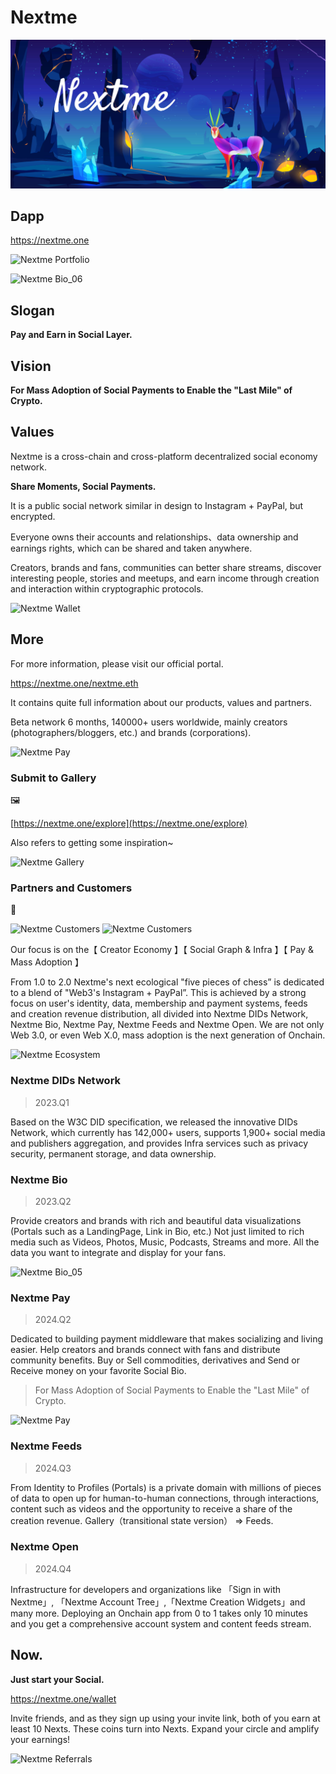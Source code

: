 # Nextme

![](assets/images/banner/Brand_Banner_02.jpg)

## Dapp

https://nextme.one

![Nextme Portfolio](https://utfs.io/f/6a803468-a14d-49f2-859b-a38399acbc74-o27jh8.jpg)

![Nextme Bio_06](https://cdn.nextme.one/static/website/bio_06.png)

## Slogan

**Pay and Earn in Social Layer.**

## Vision

**For Mass Adoption of Social Payments to Enable the "Last Mile" of Crypto.**

## Values

Nextme is a cross-chain and cross-platform decentralized social economy network.

**Share Moments, Social Payments.**

It is a public social network similar in design to Instagram + PayPal, but encrypted.

Everyone owns their accounts and relationships、data ownership and earnings rights, which can be shared and taken anywhere.

Creators, brands and fans, communities can better share streams, discover interesting people, stories and meetups, and earn income through creation and interaction within cryptographic protocols.

![Nextme Wallet](https://utfs.io/f/c6750e28-54e8-419a-8b51-7a205e18082a-e0psdq.png)

## More

For more information, please visit our official portal.

https://nextme.one/nextme.eth

It contains quite full information about our products, values and partners.

Beta network 6 months, 140000+ users worldwide, mainly creators (photographers/bloggers, etc.) and brands (corporations).

![Nextme Pay](https://cdn.nextme.one/home/gateway/social_payments_02.png)

### Submit to Gallery

🖼️

[https://nextme.one/explore](https://nextme.one/explore)

Also refers to getting some inspiration~

![Nextme Gallery](https://cdn.nextme.one/static/website/landingpage_02.jpg)

### Partners and Customers

🦄

![Nextme Customers](https://cdn.nextme.one/static/website/Customers_1.jpg)
![Nextme Customers](https://cdn.nextme.one/static/website/Customers_2.jpg)

Our focus is on the【 Creator Economy 】【 Social Graph & Infra 】【 Pay & Mass Adoption 】

From 1.0 to 2.0 Nextme's next ecological "five pieces of chess” is dedicated to a blend of "Web3's Instagram + PayPal”.
This is achieved by a strong focus on user's identity, data, membership and payment systems, feeds and creation revenue distribution, all divided into Nextme DIDs Network, Nextme Bio, Nextme Pay, Nextme Feeds and Nextme Open.
We are not only Web 3.0, or even Web X.0, mass adoption is the next generation of Onchain.

![Nextme Ecosystem](https://utfs.io/f/6f2db5ea-ab44-47a8-b2e9-1a5a1c74afbf-phutz5.jpg)

### Nextme DIDs Network

> 2023.Q1

Based on the W3C DID specification, we released the innovative DIDs Network, which currently has 142,000+ users, supports 1,900+ social media and publishers aggregation, and provides Infra services such as privacy security, permanent storage, and data ownership.

### Nextme Bio

> 2023.Q2

Provide creators and brands with rich and beautiful data visualizations (Portals such as a LandingPage, Link in Bio, etc.) Not just limited to rich media such as Videos, Photos, Music, Podcasts, Streams and more.
All the data you want to integrate and display for your fans.

![Nextme Bio_05](https://cdn.nextme.one/static/website/bio_05.png)

### Nextme Pay

> 2024.Q2

Dedicated to building payment middleware that makes socializing and living easier. Help creators and brands connect with fans and distribute community benefits.
Buy or Sell commodities, derivatives and Send or Receive money on your favorite Social Bio.

> For Mass Adoption of Social Payments to Enable the "Last Mile" of Crypto.

![Nextme Pay](https://cdn.nextme.one/home/gateway/social_payments_01_v2.png)

### Nextme Feeds

> 2024.Q3

From Identity to Profiles (Portals) is a private domain with millions of pieces of data to open up for human-to-human connections, through interactions, content such as videos and the opportunity to receive a share of the creation revenue.
Gallery（transitional state version） => Feeds.

### Nextme Open

> 2024.Q4

Infrastructure for developers and organizations like 「Sign in with Nextme」, 「Nextme Account Tree」,「Nextme Creation Widgets」and many more. Deploying an Onchain app from 0 to 1 takes only 10 minutes and you get a comprehensive account system and content feeds stream.

<h2>Now. </h2>
<strong>Just start your Social.</strong>

https://nextme.one/wallet

Invite friends, and as they sign up using your invite link, both of you earn at least 10 Nexts.
These coins turn into Nexts. Expand your circle and amplify your earnings!

![Nextme Referrals](https://utfs.io/f/14bb5360-65d8-4332-a980-ea473a3a366e-hkxwsw.jpg)
